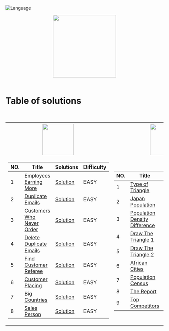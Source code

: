 ![Language](https://img.shields.io/badge/language-SQL%20-red.svg)

<p align="center">
    <img height=200 src="https://cdn-icons-png.flaticon.com/512/3161/3161133.png">
  <br>
  <br>
</p>

# Table of solutions
<br>

<table>
<tr>
    <th><img height=100 src="https://upload.wikimedia.org/wikipedia/commons/0/0a/LeetCode_Logo_black_with_text.svg"> </th>
    <th><img height=100 src="https://i0.wp.com/gradsingames.com/wp-content/uploads/2016/05/856771_668224053197841_1943699009_o.png"></th>
</tr>
<tr><td>

|NO.| Title | Solutions | Difficulty |
|---|-------|----------|------------|
|1|[Employees Earning More](https://leetcode.com/problems/employees-earning-more-than-their-managers/)|[Solution](Solutions/L1.sql)|EASY|
|2|[Duplicate Emails](https://leetcode.com/problems/duplicate-emails/)|[Solution](Solutions/L2.sql)|EASY|
|3|[Customers Who Never Order](https://leetcode.com/problems/customers-who-never-order/)|[Solution](Solutions/L3.sql)|EASY|
|4|[Delete Duplicate Emails](https://leetcode.com/problems/delete-duplicate-emails/)|[Solution](Solutions/L4.sql)|EASY|
|5|[Find Customer Referee](https://leetcode.com/problems/find-customer-referee/)|[Solution](Solutions/L5.sql)|EASY|
|6|[Customer Placing](https://leetcode.com/problems/customer-placing-the-largest-number-of-orders/)|[Solution](Solutions/L6.sql)|EASY|
|7|[Big Countries](https://leetcode.com/problems/big-countries/)|[Solution](Solutions/L7.sql)|EASY|
|8|[Sales Person](https://leetcode.com/problems/sales-person/)|[Solution](Solutions/L8.sql)|EASY|

</td><td>

|NO.| Title | Solutions | Difficulty |
|---|-------|----------|------------|
|1|[Type of Triangle](https://www.hackerrank.com/challenges/what-type-of-triangle/problem)|[Solution](Solutions/H1.sql)|EASY|
|2|[Japan Population](https://www.hackerrank.com/challenges/japan-population/problem)|[Solution](Solutions/H2.sql)|EASY|
|3|[Population Density Difference](https://www.hackerrank.com/challenges/population-density-difference/problem)|[Solution](Solutions/H3.sql)|EASY|
|4|[Draw The Triangle 1](https://www.hackerrank.com/challenges/draw-the-triangle-1/problem)|[Solution](Solutions/H4.sql)|EASY|
|5|[Draw The Triangle 2](https://www.hackerrank.com/challenges/draw-the-triangle-2/problem)|[Solution](Solutions/H5.sql)|EASY|
|6|[African Cities](https://www.hackerrank.com/challenges/african-cities/problem)|[Solution](Solutions/H6.sql)|EASY|
|7|[Population Census](https://www.hackerrank.com/challenges/asian-population/problem)|[Solution](Solutions/H7.sql)|EASY|
|8|[The Report](https://www.hackerrank.com/challenges/the-report/problem)|[Solution](Solutions/H8.sql)|MEDIUM|
|9|[Top Competitors](https://www.hackerrank.com/challenges/full-score/problem)|[Solution](Solutions/H9.sql)|MEDIUM|

</td></tr> </table>


